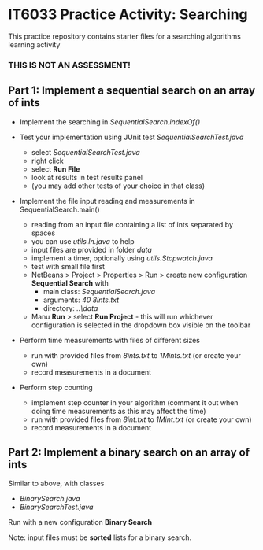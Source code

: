 # IT6033 Practice Activity: Searching
This practice repository contains starter files for a searching algorithms learning activity  
### THIS IS NOT AN ASSESSMENT!

## Part 1: Implement a sequential search on an array of ints

* Implement the searching in _SequentialSearch.indexOf()_

* Test your implementation using JUnit test _SequentialSearchTest.java_
  - select _SequentialSearchTest.java_
  - right click
  - select __Run File__
  - look at results in test results panel
  - (you may add other tests of your choice in that class)
    
* Implement the file input reading and measurements in SequentialSearch.main()
    - reading from an input file containing a list of ints separated by spaces
    - you can use _utils.In.java_ to help
    - input files are provided in folder _data_
    - implement a timer, optionally using _utils.Stopwatch.java_
    - test with small file first
    - NetBeans > Project > Properties > Run > create new configuration __Sequential Search__  with 
      - main class: _SequentialSearch.java_
      - arguments: _40 8ints.txt_
      - directory: _..\data_
     - Manu __Run__ > select __Run Project__ - this will run whichever configuration is selected in the dropdown box visible on the toolbar
    
* Perform time measurements with files of different sizes
    - run with provided files from _8ints.txt_ to _1Mints.txt_ (or create your own)
    - record measurements in a document
    
* Perform step counting
    - implement step counter in your algorithm (comment it out when doing time measurements as this may affect the time)
    - run with provided files from _8int.txt_ to _1Mint.txt_ (or create your own)
    - record measurements in a document


## Part 2: Implement a binary search on an array of ints

Similar to above, with classes
- _BinarySearch.java_
- _BinarySearchTest.java_

Run with a new configuration __Binary Search__

Note: input files must be __sorted__ lists for a binary search.



